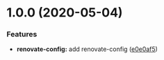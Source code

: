 # 1.0.0 (2020-05-04)


### Features

* **renovate-config:** add renovate-config ([e0e0af5](https://github.com/mooyoul/node-standard/commit/e0e0af55bf6e25865ea02f9e58842126a085e87d))

